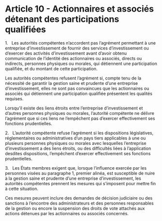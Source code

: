 # Article 10 - Actionnaires et associés détenant des participations qualifiées


1.   Les autorités compétentes n’accordent pas l’agrément permettant à une entreprise d’investissement de fournir des services d’investissement ou d’exercer des activités d’investissement avant d’avoir obtenu communication de l’identité des actionnaires ou associés, directs ou indirects, personnes physiques ou morales, qui détiennent une participation qualifiée, et du montant de cette participation.

Les autorités compétentes refusent l’agrément si, compte tenu de la nécessité de garantir la gestion saine et prudente d’une entreprise d’investissement, elles ne sont pas convaincues que les actionnaires ou associés qui détiennent une participation qualifiée présentent les qualités requises.

Lorsqu’il existe des liens étroits entre l’entreprise d’investissement et d’autres personnes physiques ou morales, l’autorité compétente ne délivre l’agrément que si ces liens ne l’empêchent pas d’exercer effectivement ses fonctions prudentielles.

2.   L’autorité compétente refuse l’agrément si les dispositions législatives, réglementaires ou administratives d’un pays tiers applicables à une ou plusieurs personnes physiques ou morales avec lesquelles l’entreprise d’investissement a des liens étroits, ou des difficultés liées à l’application desdites dispositions, l’empêchent d’exercer effectivement ses fonctions prudentielles.

3.   Les États membres exigent que, lorsque l’influence exercée par les personnes visées au paragraphe 1, premier alinéa, est susceptible de nuire à la gestion saine et prudente d’une entreprise d’investissement, les autorités compétentes prennent les mesures qui s’imposent pour mettre fin à cette situation.

Ces mesures peuvent inclure des demandes de décision judiciaire ou des sanctions à l’encontre des administrateurs et des personnes responsables de la gestion ou encore la suspension des droits de vote attachés aux actions détenues par les actionnaires ou associés concernés.
